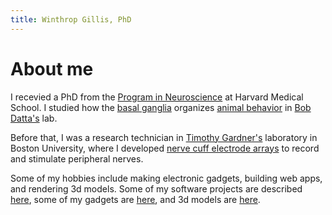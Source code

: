 ```yaml
---
title: Winthrop Gillis, PhD
---
```


# About me
I recevied a PhD from the [Program in Neuroscience](http://www.hms.harvard.edu/dms/neuroscience/) at Harvard Medical School.
I studied how the [basal ganglia](https://en.wikipedia.org/wiki/Basal_ganglia) organizes [animal behavior](https://www.nature.com/articles/s41586-022-05611-2) in [Bob Datta's](http://datta.hms.harvard.edu/research_new2.html) lab.

Before that, I was a research technician in [Timothy Gardner's](http://people.bu.edu/timothyg/) laboratory in Boston University, where I developed [nerve cuff electrode arrays](https://iopscience.iop.org/article/10.1088/1741-2552/aa5a5b) to record and stimulate peripheral nerves.

Some of my hobbies include making electronic gadgets, building web apps, and rendering 3d models. Some of my software projects are described [here](software/), some of my gadgets are [here](blog/), and 3d models are [here](gallery/).
